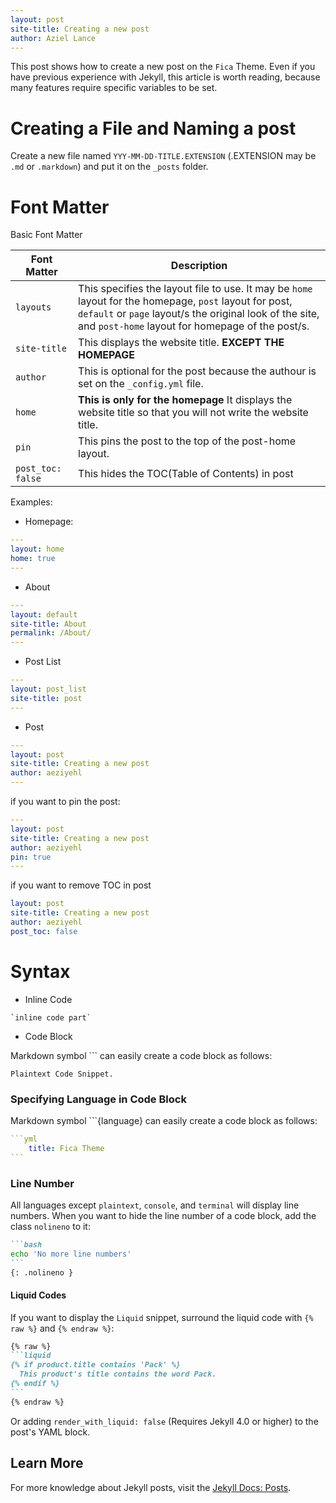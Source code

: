 ```yaml
---
layout: post
site-title: Creating a new post
author: Aziel Lance
---
```


This post shows how to create a new post on the `Fica` Theme. Even if you have previous experience with Jekyll, this article is worth reading, because many features require specific variables to be set.

# Creating a File and Naming a post

Create a new file named `YYY-MM-DD-TITLE.EXTENSION` (.EXTENSION may be `.md` or `.markdown`) and put it on the `_posts` folder.

# Font Matter

Basic Font Matter

|             Font Matter               |  Description
| --------------------------------------|------------------
| `layouts`                             |  This specifies the layout file to use. It may be `home` layout for the homepage, `post` layout for post, `default` or `page` layout/s the original look of the site, and `post-home` layout for homepage of the post/s. 
| `site-title`                          | This displays the website title. **EXCEPT THE HOMEPAGE**
| `author`                              |  This is optional for the post because the authour is set on the `_config.yml` file.
| `home`                                | **This is only for the homepage** It displays the website title so that you will not write the website title.
| `pin`                              | This pins the post to the top of the post-home layout.
| `post_toc: false`                           | This hides the TOC(Table of Contents) in post

Examples:

- Homepage:

```yml
---
layout: home
home: true
---

```

- About

```yml
---
layout: default
site-title: About
permalink: /About/
---

```

- Post List

```yml
---
layout: post_list
site-title: post
---
```

- Post

```yml
---
layout: post
site-title: Creating a new post
author: aeziyehl
---
```

if you want to pin the post:
```yml
---
layout: post
site-title: Creating a new post
author: aeziyehl
pin: true
---
```

if you want to remove TOC in post
```yml
layout: post
site-title: Creating a new post
author: aeziyehl
post_toc: false
```

# Syntax

- Inline Code

```
`inline code part`
```

- Code Block

Markdown symbol ``` can easily create a code block as follows:

```
Plaintext Code Snippet.
```
### Specifying Language in Code Block

  Markdown symbol ```{language} can easily create a code block as follows:

````yml
```yml
    title: Fica Theme
```
````

### Line Number

 All languages except `plaintext`, `console`, and `terminal` will display line numbers. When you want to hide the line number of a code block, add the class `nolineno` to it:

````markdown
```bash
echo 'No more line numbers'
```
{: .nolineno }
````

#### Liquid Codes

If you want to display the `Liquid` snippet, surround the liquid code with `{% raw %}` and `{% endraw %}`:

````markdown
{% raw %}
```liquid
{% if product.title contains 'Pack' %}
  This product's title contains the word Pack.
{% endif %}
```
{% endraw %}
````

Or adding `render_with_liquid: false` (Requires Jekyll 4.0 or higher) to the post's YAML block.

## Learn More

For more knowledge about Jekyll posts, visit the [Jekyll Docs: Posts](https://jekyllrb.com/docs/posts/).




